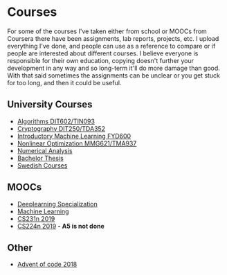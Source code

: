 # Courses
For some of the courses I've taken either from school or MOOCs from Coursera there have been assignments, lab reports, projects, etc. I upload everything I've done, and people can use as a reference to compare or if people are interested about different courses. I believe everyone is responsible for their own education, copying doesn't further your development in any way and so long-term it'll do more damage than good. With that said sometimes the assignments can be unclear or you get stuck for too long, and then it could be useful.

## University Courses
* [Algorithms DIT602/TIN093](https://github.com/AladdinPerzon/Courses/tree/master/Courses/Algorithms%20DIT602-TIN093)
* [Cryptography DIT250/TDA352](https://github.com/AladdinPerzon/Courses/tree/master/Courses/Cryptography%20DIT250-TDA352)
* [Introductory Machine Learning FYD600](https://github.com/AladdinPerzon/Courses/tree/master/Courses/Introductory%20Machine%20Learning%20FYD600)
* [Nonlinear Optimization MMG621/TMA937](https://github.com/AladdinPerzon/Courses/tree/master/Courses/Nonlinear%20Optimization%20MM621-TMA937)
* [Numerical Analysis](https://github.com/AladdinPerzon/Courses/tree/master/Courses/Numerical%20Analysis)
* [Bachelor Thesis](https://github.com/AladdinPerzon/Courses/tree/master/Courses/BachelorThesis)
* [Swedish Courses](https://github.com/AladdinPerzon/Courses/tree/master/Courses/Swedish%20Courses)

## MOOCs 
* [Deeplearning Specialization](https://github.com/AladdinPerzon/Courses/tree/master/MOOCS/Deeplearning-specialization)
* [Machine Learning](https://github.com/AladdinPerzon/Courses/tree/master/MOOCS/Coursera-Machine-Learning)
* [CS231n 2019](https://github.com/AladdinPerzon/Courses/tree/master/MOOCS/CS231-2019)
* [CS224n 2019](https://github.com/AladdinPerzon/Courses/tree/master/MOOCS/Cs224n_2019) **- A5 is not done**

## Other
* [Advent of code 2018](https://github.com/AladdinPerzon/Courses/tree/master/Others/advent_of_code)
